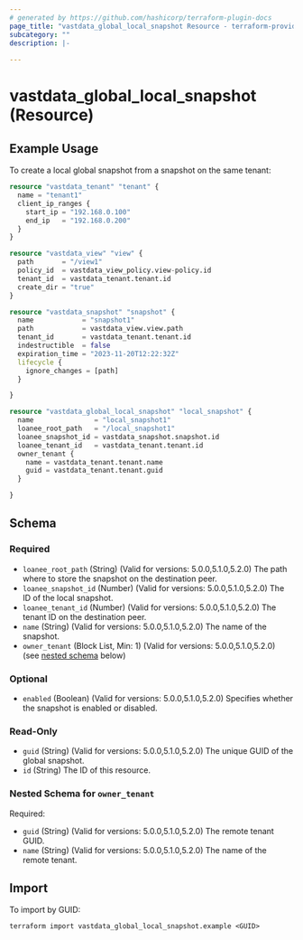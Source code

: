 ```yaml
---
# generated by https://github.com/hashicorp/terraform-plugin-docs
page_title: "vastdata_global_local_snapshot Resource - terraform-provider-vastdata"
subcategory: ""
description: |-
  
---
```


# vastdata_global_local_snapshot (Resource)



## Example Usage

To create a local global snapshot from a snapshot on the same tenant:

```terraform
resource "vastdata_tenant" "tenant" {
  name = "tenant1"
  client_ip_ranges {
    start_ip = "192.168.0.100"
    end_ip   = "192.168.0.200"
  }
}

resource "vastdata_view" "view" {
  path       = "/view1"
  policy_id  = vastdata_view_policy.view-policy.id
  tenant_id  = vastdata_tenant.tenant.id
  create_dir = "true"
}

resource "vastdata_snapshot" "snapshot" {
  name            = "snapshot1"
  path            = vastdata_view.view.path
  tenant_id       = vastdata_tenant.tenant.id
  indestructible  = false
  expiration_time = "2023-11-20T12:22:32Z"
  lifecycle {
    ignore_changes = [path]
  }

}

resource "vastdata_global_local_snapshot" "local_snapshot" {
  name               = "local_snapshot1"
  loanee_root_path   = "/local_snapshot1"
  loanee_snapshot_id = vastdata_snapshot.snapshot.id
  loanee_tenant_id   = vastdata_tenant.tenant.id
  owner_tenant {
    name = vastdata_tenant.tenant.name
    guid = vastdata_tenant.tenant.guid
  }

}
```

<!-- schema generated by tfplugindocs -->
## Schema

### Required

- `loanee_root_path` (String) (Valid for versions: 5.0.0,5.1.0,5.2.0) The path where to store the snapshot on the destination peer.
- `loanee_snapshot_id` (Number) (Valid for versions: 5.0.0,5.1.0,5.2.0) The ID of the local snapshot.
- `loanee_tenant_id` (Number) (Valid for versions: 5.0.0,5.1.0,5.2.0) The tenant ID on the destination peer.
- `name` (String) (Valid for versions: 5.0.0,5.1.0,5.2.0) The name of the snapshot.
- `owner_tenant` (Block List, Min: 1) (Valid for versions: 5.0.0,5.1.0,5.2.0) (see [nested schema](#nestedblock--owner_tenant) below)

### Optional

- `enabled` (Boolean) (Valid for versions: 5.0.0,5.1.0,5.2.0) Specifies whether the snapshot is enabled or disabled.

### Read-Only

- `guid` (String) (Valid for versions: 5.0.0,5.1.0,5.2.0) The unique GUID of the global snapshot.
- `id` (String) The ID of this resource.

<a id="nestedblock--owner_tenant"></a>
### Nested Schema for `owner_tenant`

Required:

- `guid` (String) (Valid for versions: 5.0.0,5.1.0,5.2.0) The remote tenant GUID.
- `name` (String) (Valid for versions: 5.0.0,5.1.0,5.2.0) The name of the remote tenant.

## Import

To import by GUID:

```shell
terraform import vastdata_global_local_snapshot.example <GUID>
```
